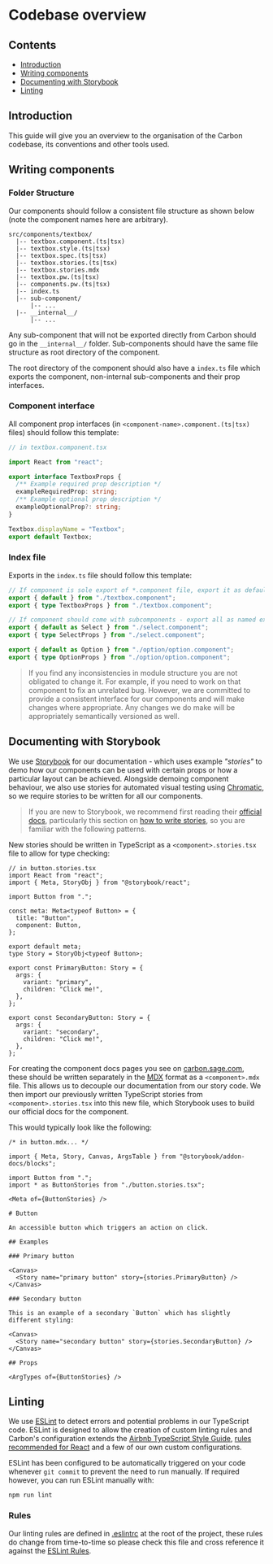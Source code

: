 # Codebase overview

## Contents

- [Introduction](#introduction)
- [Writing components](#writing-components)
- [Documenting with Storybook](#documenting-with-storybook)
- [Linting](#linting)

## Introduction

This guide will give you an overview to the organisation of the Carbon codebase, its conventions and other tools used.

## Writing components

### Folder Structure

Our components should follow a consistent file structure as shown below (note the component names here are arbitrary).

```none
src/components/textbox/
  |-- textbox.component.(ts|tsx)
  |-- textbox.style.(ts|tsx)
  |-- textbox.spec.(ts|tsx)
  |-- textbox.stories.(ts|tsx)
  |-- textbox.stories.mdx
  |-- textbox.pw.(ts|tsx)
  |-- components.pw.(ts|tsx)
  |-- index.ts
  |-- sub-component/
      |-- ...
  |-- __internal__/
      |-- ...
```

Any sub-component that will not be exported directly from Carbon should go in the `__internal__/` folder. Sub-components should have the same file structure as root directory of the component.

The root directory of the component should also have a `index.ts` file which exports the component, non-internal sub-components and their prop interfaces.

### Component interface

All component prop interfaces (in `<component-name>.component.(ts|tsx)` files) should follow this template:

```ts
// in textbox.component.tsx

import React from "react";

export interface TextboxProps {
  /** Example required prop description */
  exampleRequiredProp: string;
  /** Example optional prop description */
  exampleOptionalProp?: string;
}

Textbox.displayName = "Textbox";
export default Textbox;
```

### Index file

Exports in the `index.ts` file should follow this template:

```ts
// If component is sole export of *.component file, export it as default
export { default } from "./textbox.component";
export { type TextboxProps } from "./textbox.component";

// If component should come with subcomponents - export all as named exports
export { default as Select } from "./select.component";
export { type SelectProps } from "./select.component";

export { default as Option } from "./option/option.component";
export { type OptionProps } from "./option/option.component";
```

> If you find any inconsistencies in module structure you are not obligated to change it. For example, if you need to work on that component to fix an unrelated bug. However, we are committed to provide a consistent interface for our components and will make changes where appropriate. Any changes we do make will be appropriately semantically versioned as well.

## Documenting with Storybook

We use [Storybook](https://storybook.js.org/) for our documentation - which uses example _"stories"_ to demo how our components can be used with certain props or how a particular layout can be achieved. Alongside demoing component behaviour, we also use stories for automated visual testing using [Chromatic](https://www.chromatic.com/), so we require stories to be written for all our components.

> If you are new to Storybook, we recommend first reading their [official docs](https://storybook.js.org/docs/react/get-started/introduction), particularly this section on [how to write stories](https://storybook.js.org/docs/react/writing-stories/introduction#how-to-write-stories), so you are familiar with the following patterns.

New stories should be written in TypeScript as a `<component>.stories.tsx` file to allow for type checking:

```tsx
// in button.stories.tsx
import React from "react";
import { Meta, StoryObj } from "@storybook/react";

import Button from ".";

const meta: Meta<typeof Button> = {
  title: "Button",
  component: Button,
};

export default meta;
type Story = StoryObj<typeof Button>;

export const PrimaryButton: Story = {
  args: {
    variant: "primary",
    children: "Click me!",
  },
};

export const SecondaryButton: Story = {
  args: {
    variant: "secondary",
    children: "Click me!",
  },
};
```

For creating the component docs pages you see on [carbon.sage.com](https://carbon.sage.com), these should be written separately in the [MDX](https://storybook.js.org/docs/react/writing-docs/mdx) format as a `<component>.mdx` file. This allows us to decouple our documentation from our story code. We then import our previously written TypeScript stories from `<component>.stories.tsx` into this new file, which Storybook uses to build our official docs for the component.

This would typically look like the following:

```none
/* in button.mdx... */

import { Meta, Story, Canvas, ArgsTable } from "@storybook/addon-docs/blocks";

import Button from ".";
import * as ButtonStories from "./button.stories.tsx";

<Meta of={ButtonStories} />

# Button

An accessible button which triggers an action on click.

## Examples

### Primary button

<Canvas>
  <Story name="primary button" story={stories.PrimaryButton} />
</Canvas>

### Secondary button

This is an example of a secondary `Button` which has slightly different styling:

<Canvas>
  <Story name="secondary button" story={stories.SecondaryButton} />
</Canvas>

## Props

<ArgTypes of={ButtonStories} />
```

## Linting

We use [ESLint](https://eslint.org/) to detect errors and potential problems in our TypeScript code. ESLint is designed to allow the creation of custom linting rules and Carbon's configuration extends the [Airbnb TypeScript Style Guide](https://github.com/iamturns/eslint-config-airbnb-typescript), [rules recommended for React](https://www.npmjs.com/package/eslint-plugin-react) and a few of our own custom configurations.

ESLint has been configured to be automatically triggered on your code whenever `git commit` to prevent the need to run manually. If required however, you can run ESLint manually with:

```shell
npm run lint
```

### Rules

Our linting rules are defined in [.eslintrc](../.eslintrc) at the root of the project, these rules do change from time-to-time so please check this file and cross reference it against the [ESLint Rules](https://eslint.org/docs/rules/).
